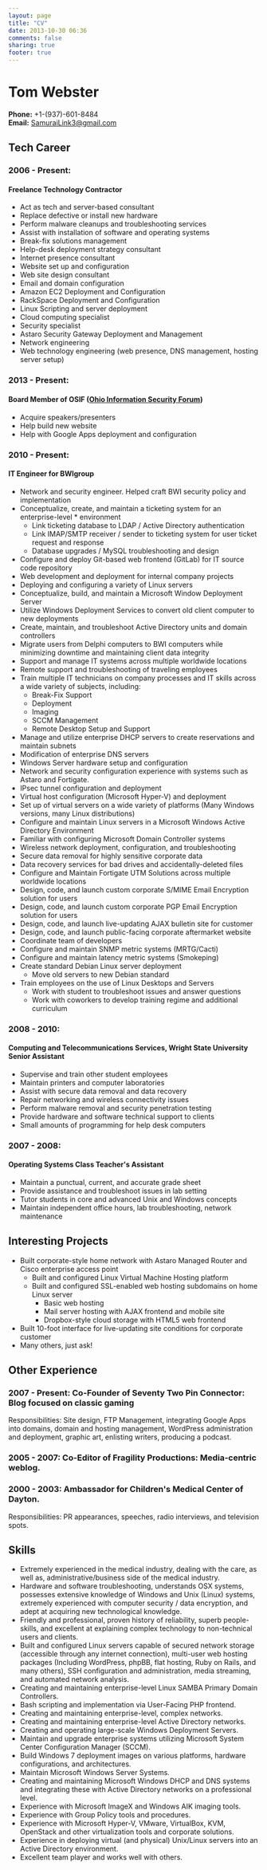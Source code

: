 ```yaml
---
layout: page
title: "CV"
date: 2013-10-30 06:36
comments: false
sharing: true
footer: true
---
```


# Tom Webster

**Phone:** +1-(937)-601-8484  
**Email:** [SamuraiLink3@gmail.com](mailto:samurailink3@gmail.com)

## Tech Career

### 2006 - Present:

#### Freelance Technology Contractor

* Act as tech and server-based consultant
* Replace defective or install new hardware
* Perform malware cleanups and troubleshooting services
* Assist with installation of software and operating systems
* Break-fix solutions management
* Help-desk deployment strategy consultant
* Internet presence consultant
* Website set up and configuration
* Web site design consultant
* Email and domain configuration
* Amazon EC2 Deployment and Configuration
* RackSpace Deployment and Configuration
* Linux Scripting and server deployment
* Cloud computing specialist
* Security specialist
* Astaro Security Gateway Deployment and Management
* Network engineering
* Web technology engineering (web presence, DNS management, hosting server setup)

### 2013 - Present:

#### Board Member of OSIF ([Ohio Information Security Forum](http://www.ohioinfosec.org/))

* Acquire speakers/presenters
* Help build new website
* Help with Google Apps deployment and configuration

### 2010 - Present:

#### IT Engineer for BWIgroup

* Network and security engineer. Helped craft BWI security policy and implementation
* Conceptualize, create, and maintain a ticketing system for an enterprise-level * environment
    * Link ticketing database to LDAP / Active Directory authentication
    * Link IMAP/SMTP receiver / sender to ticketing system for user ticket request and response
    * Database upgrades / MySQL troubleshooting and design
* Configure and deploy Git-based web frontend (GitLab) for IT source code repository
* Web development and deployment for internal company projects
* Deploying and configuring a variety of Linux servers
* Conceptualize, build, and maintain a Microsoft Window Deployment Server
* Utilize Windows Deployment Services to convert old client computer to new deployments
* Create, maintain, and troubleshoot Active Directory units and domain controllers
* Migrate users from Delphi computers to BWI computers while minimizing downtime and maintaining client data integrity
* Support and manage IT systems across multiple worldwide locations
* Remote support and troubleshooting of traveling employees
* Train multiple IT technicians on company processes and IT skills across a wide variety of subjects, including:
    * Break-Fix Support
    * Deployment
    * Imaging
    * SCCM Management
    * Remote Desktop Setup and Support
* Manage and utilize enterprise DHCP servers to create reservations and maintain subnets
* Modification of enterprise DNS servers
* Windows Server hardware setup and configuration
* Network and security configuration experience with systems such as Astaro and Fortigate.
* IPsec tunnel configuration and deployment
* Virtual host configuration (Microsoft Hyper-V) and deployment
* Set up of virtual servers on a wide variety of platforms (Many Windows versions, many Linux distributions)
* Configure and maintain Linux servers in a Microsoft Windows Active Directory Environment
* Familiar with configuring Microsoft Domain Controller systems
* Wireless network deployment, configuration, and troubleshooting
* Secure data removal for highly sensitive corporate data
* Data recovery services for bad drives and accidentally-deleted files
* Configure and Maintain Fortigate UTM Solutions across multiple worldwide locations
* Design, code, and launch custom corporate S/MIME Email Encryption solution for users
* Design, code, and launch custom corporate PGP Email Encryption solution for users
* Design, code, and launch live-updating AJAX bulletin site for customer
* Design, code, and launch public-facing corporate aftermarket website
* Coordinate team of developers
* Configure and maintain SNMP metric systems (MRTG/Cacti)
* Configure and maintain latency metric systems (Smokeping)
* Create standard Debian Linux server deployment
    * Move old servers to new Debian standard
* Train employees on the use of Linux Desktops and Servers
    * Work with student to troubleshoot issues and answer questions
    * Work with coworkers to develop training regime and additional curriculum

### 2008 - 2010:

#### Computing and Telecommunications Services, Wright State University Senior Assistant                            

* Supervise and train other student employees
* Maintain printers and computer laboratories
* Assist with secure data removal and data recovery
* Repair networking and wireless connectivity issues
* Perform malware removal and security penetration testing
* Provide hardware and software technical support to clients
* Small amounts of programming for help desk computers

### 2007 - 2008:

#### Operating Systems Class Teacher's Assistant

* Maintain a punctual, current, and accurate grade sheet
* Provide assistance and troubleshoot issues in lab setting
* Tutor students in core and advanced Unix and Windows concepts
* Maintain independent office hours, lab troubleshooting, network maintenance

## Interesting Projects

* Built corporate-style home network with Astaro Managed Router and Cisco enterprise access point
    * Built and configured Linux Virtual Machine Hosting platform
    * Built and configured SSL-enabled web hosting subdomains on home Linux server
        * Basic web hosting
        * Mail server hosting with AJAX frontend and mobile site
        * Dropbox-style cloud storage with HTML5 web frontend
* Built 10-foot interface for live-updating site conditions for corporate customer
* Many others, just ask!

## Other Experience

### 2007 - Present: Co-Founder of Seventy Two Pin Connector: Blog focused on classic gaming

Responsibilities: Site design, FTP Management, integrating Google Apps into domains, domain and hosting management, WordPress administration and deployment, graphic art, enlisting writers, producing a podcast.

### 2005 - 2007: Co-Editor of Fragility Productions: Media-centric weblog.

### 2000 - 2003: Ambassador for Children's Medical Center of Dayton.

Responsibilities: PR appearances, speeches, radio interviews, and television spots.

## Skills

* Extremely experienced in the medical industry, dealing with the care, as well as, administrative/business side of the medical industry.
* Hardware and software troubleshooting, understands OSX systems, possesses extensive knowledge of Windows and Unix (Linux) systems, extremely experienced with computer security / data encryption, and adept at acquiring new technological knowledge.
* Friendly and professional, proven history of reliability, superb people-skills, and excellent at explaining complex technology to non-technical users and clients.
* Built and configured Linux servers capable of secured network storage (accessible through any internet connection), multi-user web hosting packages (Including WordPress, phpBB, flat hosting, Ruby on Rails, and many others), SSH configuration and administration, media streaming, and automated network analysis.
* Creating and maintaining enterprise-level Linux SAMBA Primary Domain Controllers.
* Bash scripting and implementation via User-Facing PHP frontend.
* Creating and maintaining enterprise-level, complex networks.
* Creating and maintaining enterprise-level Active Directory networks.
* Creating and operating large-scale Windows Deployment Servers.
* Maintain and upgrade enterprise systems utilizing Microsoft System Center Configuration Manager (SCCM).
* Build Windows 7 deployment images on various platforms, hardware configurations, and architectures.
* Maintain Microsoft Windows Server Systems.
* Creating and maintaining Microsoft Windows DHCP and DNS systems and integrating these with Active Directory networks on a professional level.
* Experience with Microsoft ImageX and Windows AIK imaging tools.
* Experience with Group Policy tools and procedures. 
* Experience with Microsoft Hyper-V, VMware, VirtualBox, KVM, OpenStack and other virtualization tools and corporate solutions.
* Experience in deploying virtual (and physical) Unix/Linux servers into an Active Directory environment.
* Excellent team player and works well with others.
